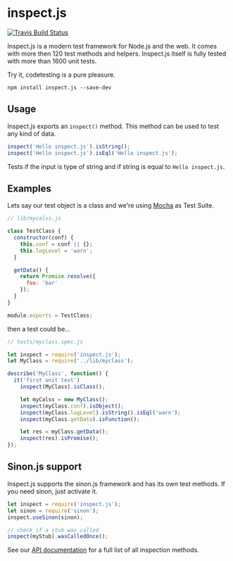 inspect.js
==========

[![Travis Build Status](https://travis-ci.org/andifeind/inspect.js.svg)](https://travis-ci.org/andifeind/inspect.js)

Inspect.js is a modern test framework for Node.js and the web.
It comes with more then 120 test methods and helpers.
Inspect.js itself is fully tested with more than 1600 unit tests.  

Try it, codetesting is a pure pleasure.


```shell
npm install inspect.js --save-dev
```

Usage
-----

Inspect.js exports an `inspect()` method. This method can be used to test any kind of data.

```js
inspect('Hello inspect.js').isString();
inspect('Hello inspect.js').isEql('Hello inspect.js');
```

Tests if the input is type of string and if string is equal to `Hello inspect.js`.

Examples
--------

Lets say our test object is a class and we're using [Mocha](https://mochajs.org/) as Test Suite.

```js
// lib/mycalss.js

class TestClass {
  constructor(conf) {
    this.conf = conf || {};
    this.logLevel = 'warn';
  }

  getData() {
    return Promise.resolve({
      foo: 'bar'
    });
  }
}

module.exports = TestClass;
```

then a test could be...

```js
// tests/myclass.spec.js

let inspect = require('inspect.js');
let MyClass = require('../lib/myclass');

describe('MyClass', function() {
  it('first unit test')
    inspect(MyClass).isClass();

    let myCalss = new MyClass();
    inspect(myClass.conf).isObject();
    inspect(myClass.logLevel).isString().isEql('warn');
    inspect(myClass.getData).isFunction();

    let res = myClass.getData();
    inspect(res).isPromise();
});
```

Sinon.js support
----------------

Inspect.js supports the sinon.js framework and has its own test methods.
If you need sinon, just activate it.

```js
let inspect = require('inspect.js');
let sinon = require('sinon');
inspect.useSinon(sinon);

// check if a stub was called
inspect(myStub).wasCalledOnce();
```

See our [API documentation](https://inspectjs.com/docs.html) for a full list of all inspection methods.
